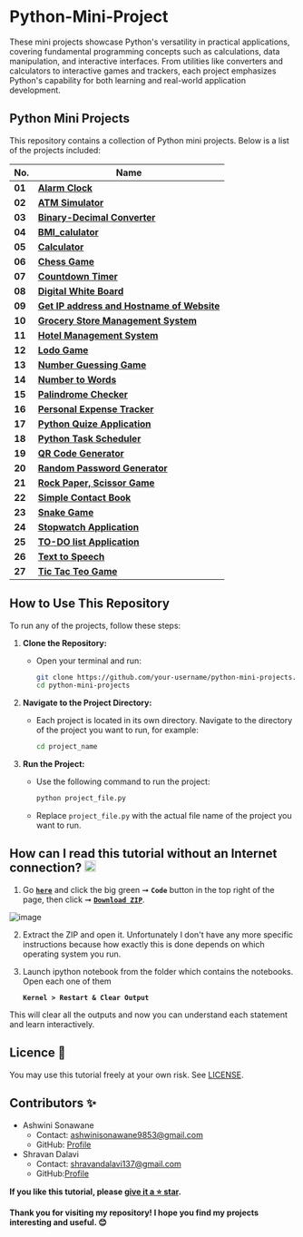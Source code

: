 
# Python-Mini-Project

These mini projects showcase Python's versatility in practical applications, covering fundamental programming concepts such as calculations, data manipulation, and interactive interfaces. From utilities like converters and calculators to interactive games and trackers, each project emphasizes Python's capability for both learning and real-world application development.

## Python Mini Projects

This repository contains a collection of Python mini projects. Below is a list of the projects included:


| **No.** | **Name** | 
| ------- | -------- | 
|	**01**	| **[Alarm Clock](https://github.com/SonawaneAshwini/Simple-Python-Mini-Projects/tree/main/Alarm%20Clock)** |
|  **02** | **[ATM Simulator](https://github.com/SonawaneAshwini/Simple-Python-Mini-Projects/tree/main/ATM%20Simulator)** |
|  **03** | **[Binary-Decimal Converter](https://github.com/SonawaneAshwini/Simple-Python-Mini-Projects/tree/main/Binary-Decimal%20Converter)** |
|  **04** | **[BMI_calulator](https://github.com/SonawaneAshwini/Simple-Python-Mini-Projects/tree/main/BMI_calulator)** |
|  **05** | **[Calculator](https://github.com/SonawaneAshwini/Simple-Python-Mini-Projects/tree/main/Calculator)** |
|  **06** | **[Chess Game](https://github.com/SonawaneAshwini/Simple-Python-Mini-Projects/tree/main/Chess%20Game)** |
|  **07** | **[Countdown Timer](https://github.com/SonawaneAshwini/Simple-Python-Mini-Projects/tree/main/Countdown%20timer)** |
|  **08** | **[Digital White Board](https://github.com/SonawaneAshwini/Simple-Python-Mini-Projects/tree/main/Digital%20White%20Board)** |
|  **09** | **[Get IP address and Hostname of Website](https://github.com/SonawaneAshwini/Simple-Python-Mini-Projects/tree/main/Get%20IP%20address%20and%20Hostname%20of%20Website)** |
|  **10** | **[Grocery Store Management System](https://github.com/SonawaneAshwini/Simple-Python-Mini-Projects/tree/main/Grocery%20Store%20Management%20System)** |
|  **11** | **[Hotel Management System](https://github.com/SonawaneAshwini/Simple-Python-Mini-Projects/tree/main/Hotel%20Management%20System)** |
|  **12** | **[Lodo Game](https://github.com/SonawaneAshwini/Simple-Python-Mini-Projects/tree/main/Ludo%20Game)** |
|  **13** | **[Number Guessing Game](https://github.com/SonawaneAshwini/Simple-Python-Mini-Projects/tree/main/Number%20Guessing%20Game)** |
|  **14** | **[Number to Words](https://github.com/SonawaneAshwini/Simple-Python-Mini-Projects/tree/main/Number%20to%20Words)** |
|  **15** | **[Palindrome Checker](https://github.com/SonawaneAshwini/Simple-Python-Mini-Projects/tree/main/Palindrome%20Checker)** |
|  **16** | **[Personal Expense Tracker](https://github.com/SonawaneAshwini/Simple-Python-Mini-Projects/tree/main/Personal%20Expense%20Tracker)** |
|  **17** | **[Python Quize Application](https://github.com/SonawaneAshwini/Simple-Python-Mini-Projects/tree/main/Python%20Quiz%20Application)** |
|  **18** | **[Python Task Scheduler](https://github.com/SonawaneAshwini/Simple-Python-Mini-Projects/tree/main/Python%20Task%20Scheduler)** |
|  **19** | **[QR Code Generator](https://github.com/SonawaneAshwini/Simple-Python-Mini-Projects/tree/main/QR%20Code%20Generator)** |
|  **20** | **[Random Password Generator](https://github.com/SonawaneAshwini/Simple-Python-Mini-Projects/tree/main/Random%20Password%20Generator)** |
|  **21** | **[Rock Paper, Scissor Game](https://github.com/SonawaneAshwini/Simple-Python-Mini-Projects/tree/main/Rock%2C%20Paper%2C%20Scissors%20Game)** |
|  **22** | **[Simple Contact Book](https://github.com/SonawaneAshwini/Simple-Python-Mini-Projects/tree/main/Simple%20Contact%20Book)** |
|  **23** | **[Snake Game](https://github.com/SonawaneAshwini/Simple-Python-Mini-Projects/tree/main/Snake%20Game)** |
|  **24** | **[Stopwatch Application](https://github.com/SonawaneAshwini/Simple-Python-Mini-Projects/tree/main/Stopwatch%20Application)** |
|  **25** | **[TO-DO list Application](https://github.com/SonawaneAshwini/Simple-Python-Mini-Projects/tree/main/Text%20to%20Speech)** |
|  **26** | **[Text to Speech](https://github.com/SonawaneAshwini/Simple-Python-Mini-Projects/tree/main/Text%20to%20Speech)** |
|  **27** | **[Tic Tac Teo Game](https://github.com/SonawaneAshwini/Simple-Python-Mini-Projects/tree/main/Tic-Tac-Toe%20Game)** |


## How to Use This Repository

To run any of the projects, follow these steps:

1. **Clone the Repository:**
   - Open your terminal and run:
     ```sh
     git clone https://github.com/your-username/python-mini-projects.git
     cd python-mini-projects
     ```

2. **Navigate to the Project Directory:**
   - Each project is located in its own directory. Navigate to the directory of the project you want to run, for example:
     ```sh
     cd project_name

     ```

3. **Run the Project:**
   - Use the following command to run the project:
     ```sh
     python project_file.py
     ```
   - Replace `project_file.py` with the actual file name of the project you want to run.



## How can I read this tutorial without an Internet connection? <img alt="GIF" src="https://github.com/TheDudeThatCode/TheDudeThatCode/blob/master/Assets/hmm.gif" width="20" />

1. Go [**`here`**](https://github.com/SonawaneAshwini/Simple-Python-Mini-Projects) and click the big green ➞  **`Code`** button in the top right of the page, then click ➞ [**`Download ZIP`**](https://github.com/SonawaneAshwini/Simple-Python-Mini-Projects/archive/refs/heads/main.zip).

  ![image](https://github.com/SonawaneAshwini/Simple-Python-Mini-Projects/assets/172588428/9d3dfb79-474e-4a0a-af5b-1e3ff3a784ef)



2. Extract the ZIP and open it. Unfortunately I don't have any more specific instructions because how exactly this is done depends on which operating system you run.
    
3. Launch ipython notebook from the folder which contains the notebooks. Open each one of them
  
    **`Kernel > Restart & Clear Output`**
    
This will clear all the outputs and now you can understand each statement and learn interactively.



## Licence 📜

You may use this tutorial freely at your own risk. See [LICENSE](https://github.com/SonawaneAshwini/Simple-Python-Mini-Projects/blob/main/LICENSE).


## Contributors ✨


- Ashwini Sonawane
  - Contact: ashwinisonawane9853@gmail.com
  - GitHub: [Profile](https://github.com/SonawaneAshwini)
- Shravan Dalavi
  - Contact: shravandalavi137@gmail.com
  - GitHub:[Profile]( https://github.com/ShravanDalavi)



**If you like this tutorial, please [give it a ⭐ star](https://github.com/SonawaneAshwini/Simple-Python-Mini-Projects).**

**Thank you for visiting my repository! I hope you find my projects interesting and useful. 😊**



